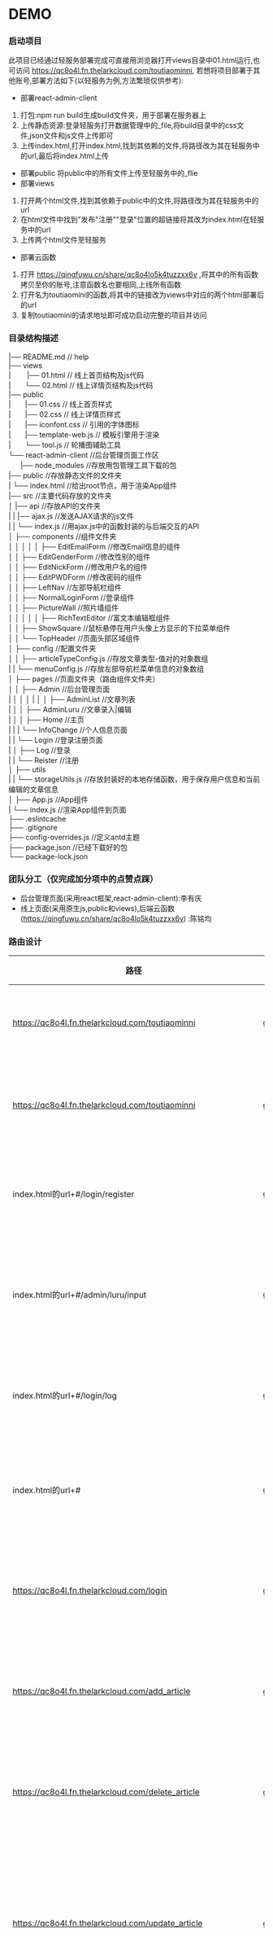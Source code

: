 DEMO
===========================

### 启动项目
此项目已经通过轻服务部署完成可直接用浏览器打开views目录中01.html运行,也可访问 https://qc8o4l.fn.thelarkcloud.com/toutiaominni, 若想将项目部署于其他账号,部署方法如下(以轻服务为例,方法繁琐仅供参考):
- 部署react-admin-client
1. 打包:npm run build生成build文件夹，用于部署在服务器上
2. 上传静态资源:登录轻服务打开数据管理中的_file,将build目录中的css文件,json文件和js文件上传即可
3. 上传index.html,打开index.html,找到其依赖的文件,将路径改为其在轻服务中的url,最后将index.html上传
- 部署public
将public中的所有文件上传至轻服务中的_flie
- 部署views
1. 打开两个html文件,找到其依赖于public中的文件,将路径改为其在轻服务中的url
2. 在html文件中找到"发布"注册""登录"位置的超链接将其改为index.html在轻服务中的url
3. 上传两个html文件至轻服务
- 部署云函数
1. 打开 https://qingfuwu.cn/share/qc8o4lo5k4tuzzxx6v ,将其中的所有函数拷贝至你的账号,注意函数名也要相同,上线所有函数
2. 打开名为toutiaomini的函数,将其中的链接改为views中对应的两个html部署后的url
3. 复制toutiaomini的请求地址即可成功启动完整的项目并访问

### 目录结构描述

|── README.md                   		 // help<Br/>
|── views                      
| &nbsp;&nbsp;&nbsp;&nbsp;&nbsp;&nbsp; |── 01.html					// 线上首页结构及js代码<Br/>
| &nbsp;&nbsp;&nbsp;&nbsp;&nbsp;&nbsp;└── 02.html					// 线上详情页结构及js代码<Br/>
|── public  
| &nbsp;&nbsp;&nbsp;&nbsp;&nbsp;&nbsp;|── 01.css					// 线上首页样式<Br/>
| &nbsp;&nbsp;&nbsp;&nbsp;&nbsp;&nbsp;|── 02.css					// 线上详情页样式<Br/>
| &nbsp;&nbsp;&nbsp;&nbsp;&nbsp;&nbsp;|── iconfont.css			        // 引用的字体图标<Br/>
| &nbsp;&nbsp;&nbsp;&nbsp;&nbsp;&nbsp;|── template-web.js			        // 模板引擎用于渲染<Br/>
| &nbsp;&nbsp;&nbsp;&nbsp;&nbsp;&nbsp;└── tool.js					// 轮播图辅助工具<Br/>
└── react-admin-client				//后台管理页面工作区<Br/>
&nbsp;&nbsp;&nbsp;&nbsp;&nbsp;&nbsp;|── node_modules			//存放用包管理工具下载的包<Br/>
    |── public					//存放静态文件的文件夹<Br/>
    |   └── index.html			//给出root节点，用于渲染App组件<Br/>
    |── src						//主要代码存放的文件夹<Br/>
    │   |── api					//存放API的文件夹<Br/>
    |   |   |── ajax.js			//发送AJAX请求的js文件<Br/>
    |	|   └── index.js		//用ajax.js中的函数封装的与后端交互的API<Br/>
    │   ├── components			//组件文件夹<Br/>
    │   │   │
    │   │   ├── EditEmailForm	//修改Email信息的组件<Br/>
    │   │   ├── EditGenderForm	//修改性别的组件<Br/>
    │   │   ├── EditNickForm	//修改用户名的组件<Br/>
    │   │   ├── EditPWDForm		//修改密码的组件<Br/>
    │   │   ├── LeftNav			//左部导航栏组件<Br/>
    │   │   ├── NormalLoginForm	//登录组件<Br/>
    │   │   ├── PictureWall		//照片墙组件<Br/>
    │   │   │ 
    │   │   ├── RichTextEditor	//富文本编辑框组件<Br/>
    │   │   ├── ShowSquare		//鼠标悬停在用户头像上方显示的下拉菜单组件<Br/>
    │   │   └── TopHeader		//页面头部区域组件<Br/>
	│   ├── config				//配置文件夹<Br/>
	│   │   ├── articleTypeConfig.js	//存放文章类型-值对的对象数组<Br/>
	|	|   └── menuConfig.js			//存放左部导航栏菜单信息的对象数组<Br/>
	│   ├── pages				//页面文件夹（路由组件文件夹）<Br/>
	│   │   ├── Admin			//后台管理页面<Br/>
	|	│   │   │ 
	|	│   │   ├── AdminList	//文章列表<Br/>
	|	│   │   ├── AdminLuru	//文章录入|编辑<Br/>
	|	│   │   ├── Home		//主页<Br/>
	|	|	|   └── InfoChange	//个人信息页面<Br/>
	|	|   └── Login			//登录注册页面<Br/>
	|	│       ├── Log			//登录<Br/>
	|	|		└── Reister		//注册<Br/>
	│   ├── utils<Br/>
	|	|   └── storageUtils.js	//存放封装好的本地存储函数，用于保存用户信息和当前编辑的文章信息<Br/>
	│   ├── App.js				//App组件<Br/>
	|   └── index.js			//渲染App组件到页面<Br/>
	├── .eslintcache	<Br/>
	├── .gitignore<Br/>
	├── config-overrides.js		//定义antd主题<Br/>
	├── package.json			//已经下载好的包<Br/>
	└── package-lock.json<Br/>

### 团队分工（仅完成加分项中的点赞点踩）
- 后台管理页面(采用react框架,react-admin-client):李有庆
- 线上页面(采用原生js,public和views),后端云函数 (https://qingfuwu.cn/share/qc8o4lo5k4tuzzxx6v) :陈铭均

### 路由设计

| 路径      | 方法   | 参数               | 备注         |
| ------------------------- | ---- | -------  | ---------------------- | 
| https://qc8o4l.fn.thelarkcloud.com/toutiaominni				|get/post 	|											|获取线上首页						|
|https://qc8o4l.fn.thelarkcloud.com/toutiaominni				|get/post 	|article_id									|获取线上详情页					|
|index.html的url+#/login/register									|get/post 	|											|获取后台注册页					|
|index.html的url+#/admin/luru/input									|get/post 	|										   	|获取后台管理录入页				|
|index.html的url+#/login/log										|get/post 	|										   	|获取后台登录页					|
|index.html的url+#													|get/post 	|										   	|获取后台管理首页					|
|https://qc8o4l.fn.thelarkcloud.com/login						|get/post 	|nickname password							|处理添加登录请求					|
|https://qc8o4l.fn.thelarkcloud.com/add_article					|get/post 	|nickname title_name title_img content type	|处理添加文章请求					|
|https://qc8o4l.fn.thelarkcloud.com/delete_article				|get/post 	|article_id									|处理删除文章请求					|
|https://qc8o4l.fn.thelarkcloud.com/update_article				|get/post 	|article_id title_name title_img conten type|更新文章标题图片内容和类型		|
|https://qc8o4l.fn.thelarkcloud.com/update_article_status		|get/post 	|article_id	status							|更新文章状态						|
|https://qc8o4l.fn.thelarkcloud.com/update_article_goodandbad	|get/post 	|article_id	quality num username			|更新文章及用户的点赞点踩及关注量	|
|https://qc8o4l.fn.thelarkcloud.com/get_all_title				|get/post 	|type keywords								|按类型或关键字获取标题			|
|https://qc8o4l.fn.thelarkcloud.com/register				|get/post 	|nickname password email					|处理用户注册请求					|
|https://qc8o4l.fn.thelarkcloud.com/delete_user					|get/post 	|user_id									|处理删除用户请求				  	|
|https://qc8o4l.fn.thelarkcloud.com/update_user_nickname		|get/post 	|user_id user_nickname						|处理修改用户昵称请求				|
|https://qc8o4l.fn.thelarkcloud.com/update_user_avatar		|get/post 	|user_id user_avatar						|处理修改用户头像请求				|
|https://qc8o4l.fn.thelarkcloud.com/update_user_password		|get/post 	|user_id user_password						|处理修改用户密码请求				|
|https://qc8o4l.fn.thelarkcloud.com/update_user_email			|get/post 	|user_id user_email							|处理修改用户邮箱请求				|
|https://qc8o4l.fn.thelarkcloud.com/update_user_gender		|get/post 	|user_id user_gender						|处理修改用户性别请求	  			|
